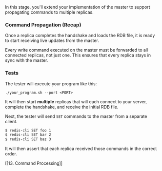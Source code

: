 In this stage, you'll extend your implementation of the master to support propagating commands to multiple replicas.

### Command Propagation (Recap)

Once a replica completes the handshake and loads the RDB file, it is ready to start receiving live updates from the master.

Every write command executed on the master must be forwarded to all connected replicas, not just one. This ensures that every replica stays in sync with the master.

### Tests

The tester will execute your program like this:

```
./your_program.sh --port <PORT>
```

It will then start **multiple** replicas that will each connect to your server, complete the handshake, and receive the initial RDB file.

Next, the tester will send `SET` commands to the master from a separate client.

```bash
$ redis-cli SET foo 1
$ redis-cli SET bar 2
$ redis-cli SET baz 3
```

It will then assert that each replica received those commands in the correct order.

[[13. Command Processing]]